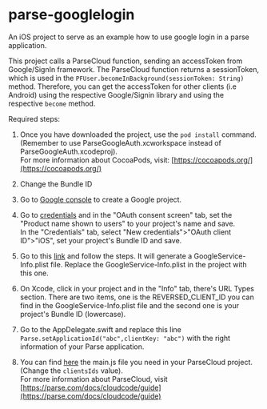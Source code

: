 # parse-googlelogin
An iOS project to serve as an example how to use google login in a parse application.

This project calls a ParseCloud function, sending an accessToken from Google/SignIn framework. The ParseCloud function returns a sessionToken, which is used in the `PFUser.becomeInBackground(sessionToken: String)` method. Therefore, you can get the accessToken for other clients (i.e Android) using the respective Google/Signin library and using the respective `become` method.

Required steps:

1. Once you have downloaded the project, use the `pod install` command.  
(Remember to use ParseGoogleAuth.xcworkspace instead of ParseGoogleAuth.xcodeproj).  
For more information about CocoaPods, visit: [https://cocoapods.org/](https://cocoapods.org/)

2. Change the Bundle ID

3. Go to [Google console](https://console.developers.google.com/project) to create a Google project.

4. Go to [credentials](https://console.developers.google.com/apis/credentials/) and in the "OAuth consent screen" tab, set the "Product name shown to users" to your project's name and save.   
In the "Credentials" tab, select "New credentials">"OAuth client ID">"iOS", set your project's Bundle ID and save.

5. Go to this [link](https://developers.google.com/mobile/add?platform=ios&cntapi=signin&cnturl=https:%2F%2Fdevelopers.google.com%2Fidentity%2Fsign-in%2Fios%2Fsign-in%3Fconfigured%3Dtrue&cntlbl=Continue%20Adding%20Sign-In) and follow the steps. It will generate a GoogleService-Info.plist file. Replace the GoogleService-Info.plist in the project with this one.

6. On Xcode, click in your project and in the "Info" tab, there's URL Types section. There are two items, one is the REVERSED_CLIENT_ID you can find in the GoogleService-Info.plist file and the second one is your project's Bundle ID (lowercase).

5. Go to the AppDelegate.swift and replace this line ` Parse.setApplicationId("abc",clientKey: "abc")` with the right information of your Parse application.

6. You can find [here](https://github.com/danielCarlosCE/parsecloud-googlelogin/blob/master/cloud/main.js) the main.js file you need in your ParseCloud project. (Change the `clientsIds` value).  
For more information about ParseCloud, visit [https://parse.com/docs/cloudcode/guide](https://parse.com/docs/cloudcode/guide)
